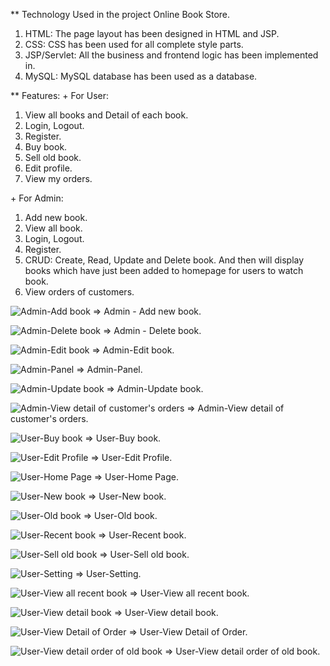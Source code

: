 ** Technology Used in the project Online Book Store.
1. HTML: The page layout has been designed in HTML and JSP.
2. CSS: CSS has been used for all complete style parts.
3. JSP/Servlet: All the business and frontend logic has been implemented in.
4. MySQL: MySQL database has been used as a database.

<space>** Features:</space>
<space>+ For User:</space>
1. View all books and Detail of each book.
2. Login, Logout.
3. Register.
4. Buy book.
5. Sell old book.
6. Edit profile.
7. View my orders.

<space>+ For Admin:</space>
1. Add new book.
2. View all book.
3. Login, Logout.
4. Register.
5. CRUD: Create, Read, Update and Delete book. And then will display books which have just been added to homepage for users to watch book.
6. View orders of customers.

![Admin-Add book](https://user-images.githubusercontent.com/84017841/217057490-b9768e9c-928c-4c5d-a374-a9beced84d78.png)
=> Admin - Add new book.

![Admin-Delete book](https://user-images.githubusercontent.com/84017841/217057496-de4684b4-5ba9-4bc1-8c37-b1664a69d05a.png)
=> Admin - Delete book.

![Admin-Edit book](https://user-images.githubusercontent.com/84017841/217057502-db06c1e8-e4ba-4bbb-836d-662c59079d53.png)
=> Admin-Edit book.

![Admin-Panel](https://user-images.githubusercontent.com/84017841/217057507-222fa228-1ed0-4b3d-b238-4cc75a1eed24.png)
=> Admin-Panel.

![Admin-Update book](https://user-images.githubusercontent.com/84017841/217057509-b4a3e5ff-1e20-48bc-a4fe-a10b6468810a.png)
=> Admin-Update book.

![Admin-View detail of customer's orders](https://user-images.githubusercontent.com/84017841/217057511-dab3c911-58b5-4d86-bf10-4aa16dc07967.png)
=> Admin-View detail of customer's orders.

![User-Buy book](https://user-images.githubusercontent.com/84017841/217057512-e5814271-8a1b-4b90-9970-d263a4a1be4e.png)
=> User-Buy book.

![User-Edit Profile](https://user-images.githubusercontent.com/84017841/217057516-d70f0e81-05ab-48e5-9dab-6d9cddda40fa.png)
=> User-Edit Profile.

![User-Home Page](https://user-images.githubusercontent.com/84017841/217057519-e96d56d3-5947-43c4-9bb2-7a8daaccc4aa.png)
=> User-Home Page.

![User-New book](https://user-images.githubusercontent.com/84017841/217057529-9002e7d5-2d26-4a51-8ee4-08223b58c2d4.png)
=> User-New book.

![User-Old book](https://user-images.githubusercontent.com/84017841/217057533-9509dee5-c354-48ac-8086-bbd2549ea6f6.png)
=> User-Old book.

![User-Recent book](https://user-images.githubusercontent.com/84017841/217057537-af8a7392-1669-4482-83a9-0ba220c739b6.png)
=> User-Recent book.

![User-Sell old book](https://user-images.githubusercontent.com/84017841/217057545-b0cfbfc8-be9e-4396-90ae-e98ef015702f.png)
=> User-Sell old book.

![User-Setting](https://user-images.githubusercontent.com/84017841/217057550-4dd46db2-a383-4073-9e05-9e20db3f69ac.png)
=> User-Setting.

![User-View all recent book](https://user-images.githubusercontent.com/84017841/217057552-5a32955a-f226-4a46-8fbf-5fbfe0ff499e.png)
=> User-View all recent book.

![User-View detail book](https://user-images.githubusercontent.com/84017841/217057560-b10ddd21-0c98-47f9-a6a6-15e3fd3e9bdb.png)
=> User-View detail book.

![User-View Detail of Order](https://user-images.githubusercontent.com/84017841/217057564-86ce43ca-b8f7-4dee-bb6e-81ec4562abe8.png)
=> User-View Detail of Order.

![User-View detail order of old book](https://user-images.githubusercontent.com/84017841/217057567-9c27a3fb-d5fc-451c-b3b3-2dcf62635a69.png)
=> User-View detail order of old book.
